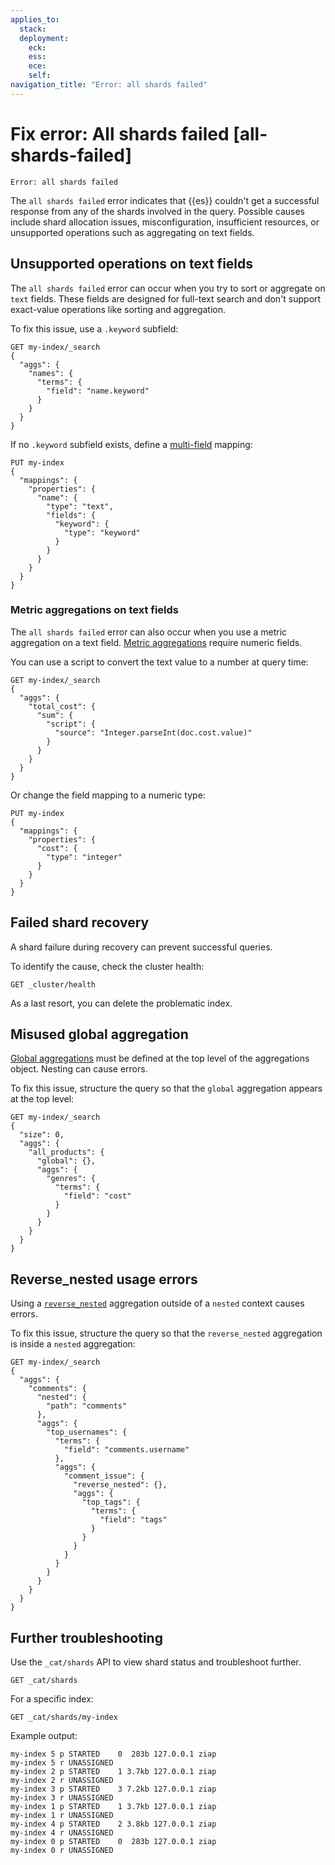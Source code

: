 ```yaml
---
applies_to:
  stack: 
  deployment:
    eck: 
    ess: 
    ece: 
    self: 
navigation_title: "Error: all shards failed"
---
```


# Fix error: All shards failed [all-shards-failed]

```console
Error: all shards failed
```

The `all shards failed` error indicates that {{es}} couldn't get a successful response from any of the shards involved in the query. Possible causes include shard allocation issues, misconfiguration, insufficient resources, or unsupported operations such as aggregating on text fields. 

##  Unsupported operations on text fields

The `all shards failed` error can occur when you try to sort or aggregate on `text` fields. These fields are designed for full-text search and don't support exact-value operations like sorting and aggregation.

To fix this issue, use a `.keyword` subfield:

```console
GET my-index/_search
{
  "aggs": {
    "names": {
      "terms": {
        "field": "name.keyword"
      }
    }
  }
}
```

If no `.keyword` subfield exists, define a [multi-field](elasticsearch://reference/elasticsearch/mapping-reference/field-data-types.md#types-multi-fields) mapping:

```console
PUT my-index
{
  "mappings": {
    "properties": {
      "name": {
        "type": "text",
        "fields": {
          "keyword": {
            "type": "keyword"
          }
        }
      }
    }
  }
}
```

### Metric aggregations on text fields

The `all shards failed` error can also occur when you use a metric aggregation on a text field. [Metric aggregations](elasticsearch://reference/aggregations/metrics.md) require numeric fields. 

You can use a script to convert the text value to a number at query time:

```console
GET my-index/_search
{
  "aggs": {
    "total_cost": {
      "sum": {
        "script": {
          "source": "Integer.parseInt(doc.cost.value)"
        }
      }
    }
  }
}
```

Or change the field mapping to a numeric type:

```console
PUT my-index
{
  "mappings": {
    "properties": {
      "cost": {
        "type": "integer"
      }
    }
  }
}
```

## Failed shard recovery

A shard failure during recovery can prevent successful queries.

To identify the cause, check the cluster health:

```console
GET _cluster/health
```

As a last resort, you can delete the problematic index.

## Misused global aggregation

[Global aggregations](elasticsearch://reference/aggregations/search-aggregations-bucket-global-aggregation.md) must be defined at the top level of the aggregations object. Nesting can cause errors.

To fix this issue, structure the query so that the `global` aggregation appears at the top level:

```console
GET my-index/_search
{
  "size": 0,
  "aggs": {
    "all_products": {
      "global": {},
      "aggs": {
        "genres": {
          "terms": {
            "field": "cost"
          }
        }
      }
    }
  }
}
```

## Reverse_nested usage errors

Using a [`reverse_nested`](elasticsearch://reference/aggregations/search-aggregations-bucket-reverse-nested-aggregation.md) aggregation outside of a `nested` context causes errors.

To fix this issue, structure the query so that the `reverse_nested` aggregation is inside a `nested` aggregation:

```console
GET my-index/_search
{
  "aggs": {
    "comments": {
      "nested": {
        "path": "comments"
      },
      "aggs": {
        "top_usernames": {
          "terms": {
            "field": "comments.username"
          },
          "aggs": {
            "comment_issue": {
              "reverse_nested": {},
              "aggs": {
                "top_tags": {
                  "terms": {
                    "field": "tags"
                  }
                }
              }
            }
          }
        }
      }
    }
  }
}
```

## Further troubleshooting

Use the `_cat/shards` API to view shard status and troubleshoot further.

```console
GET _cat/shards
```

For a specific index:

```console
GET _cat/shards/my-index
```

Example output:

```console-result
my-index 5 p STARTED    0  283b 127.0.0.1 ziap
my-index 5 r UNASSIGNED
my-index 2 p STARTED    1 3.7kb 127.0.0.1 ziap
my-index 2 r UNASSIGNED
my-index 3 p STARTED    3 7.2kb 127.0.0.1 ziap
my-index 3 r UNASSIGNED
my-index 1 p STARTED    1 3.7kb 127.0.0.1 ziap
my-index 1 r UNASSIGNED
my-index 4 p STARTED    2 3.8kb 127.0.0.1 ziap
my-index 4 r UNASSIGNED
my-index 0 p STARTED    0  283b 127.0.0.1 ziap
my-index 0 r UNASSIGNED
```
